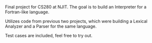 Final project for CS280 at NJIT. The goal is to build an Interpreter for a Fortran-like language.

Utilizes code from previous two projects, which were building a Lexical Analyzer and a Parser for the same language.

Test cases are included, feel free to try out.
